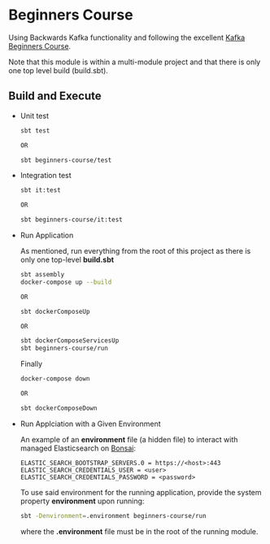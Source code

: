 # Beginners Course

Using Backwards Kafka functionality and following the excellent [Kafka Beginners Course](https://www.udemy.com/apache-kafka/learn/v4/overview).

Note that this module is within a multi-module project and that there is only one top level build (build.sbt).

## Build and Execute

- Unit test
    
  ```bash
  sbt test

  OR

  sbt beginners-course/test
  ```
    
- Integration test
    
  ```bash
  sbt it:test

  OR

  sbt beginners-course/it:test
  ```
    
- Run Application

  As mentioned, run everything from the root of this project as there is only one top-level **build.sbt**
    
  ```bash
  sbt assembly
  docker-compose up --build

  OR

  sbt dockerComposeUp

  OR

  sbt dockerComposeServicesUp
  sbt beginners-course/run
  ```
  
  Finally
  
  ```bash
  docker-compose down

  OR

  sbt dockerComposeDown
  ```
  
- Run Applciation with a Given Environment

  An example of an **environment** file (a hidden file) to interact with managed Elasticsearch on [Bonsai](https://bonsai.io):
  
  ```properties
  ELASTIC_SEARCH_BOOTSTRAP_SERVERS.0 = https://<host>:443
  ELASTIC_SEARCH_CREDENTIALS_USER = <user>
  ELASTIC_SEARCH_CREDENTIALS_PASSWORD = <password>
  ```
  
  To use said environment for the running application, provide the system property **environment** upon running:
  
  ```bash
  sbt -Denvironment=.environment beginners-course/run
  ```
  
  where the **.environment** file must be in the root of the running module.
 